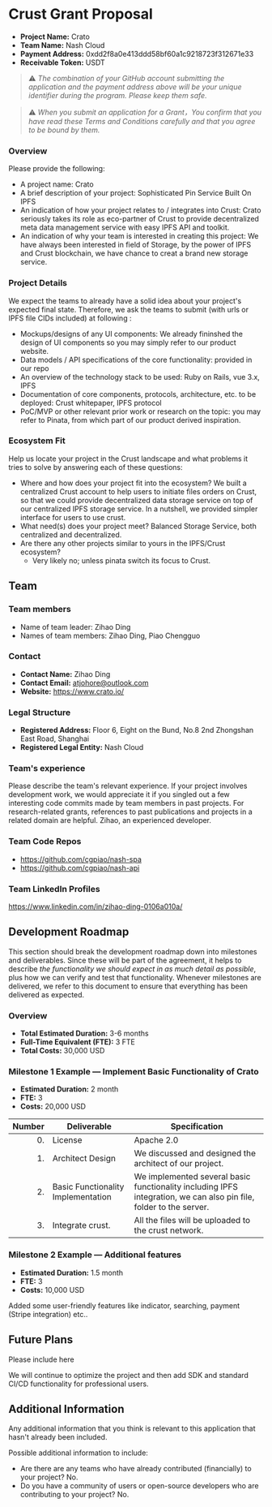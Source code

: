 # Crust Grant Proposal

* **Project Name:** Crato
* **Team Name:** Nash Cloud
* **Payment Address:** 0xdd2f8a0e413ddd58bf60a1c9218723f312671e33
* **Receivable Token:** USDT

> ⚠️ *The combination of your GitHub account submitting the application and the payment address above will be your unique identifier during the program. Please keep them safe.*

> ⚠️ *When you submit an application for a Grant，You confirm that you have read these Terms and Conditions carefully and that you agree to be bound by them.*

### Overview

Please provide the following:
  * A project name: Crato
  * A brief description of your project: Sophisticated Pin Service Built On IPFS
  * An indication of how your project relates to / integrates into Crust: Crato seriously takes its role as eco-partner of Crust to
provide decentralized meta data management service with easy
IPFS API and toolkit.
  * An indication of why your team is interested in creating this project: We have always been interested in field of Storage, by the power of IPFS and Crust blockchain, we have chance to creat a brand new storage service.

### Project Details 
We expect the teams to already have a solid idea about your project's expected final state. Therefore, we ask the teams to submit (with urls or IPFS file CIDs included) at following :

* Mockups/designs of any UI components: We already fininshed the design of UI components so you may simply refer to our product website.
* Data models / API specifications of the core functionality: provided in our repo
* An overview of the technology stack to be used: Ruby on Rails, vue 3.x, IPFS
* Documentation of core components, protocols, architecture, etc. to be deployed: Crust whitepaper, IPFS protocol
* PoC/MVP or other relevant prior work or research on the topic: you may refer to Pinata, from which part of our product derived inspiration.

### Ecosystem Fit 

Help us locate your project in the Crust landscape and what problems it tries to solve by answering each of these questions:

* Where and how does your project fit into the ecosystem? We built a centralized Crust account to help users to initiate files orders on Crust, so that we could provide decentralized data storage service on top of our centralized IPFS storage service. In a nutshell, we provided simpler interface for users to use crust.
* What need(s) does your project meet?  Balanced Storage Service, both centralized and decentralized.
* Are there any other projects similar to yours in the IPFS/Crust ecosystem? 
  * Very likely no; unless pinata switch its focus to Crust.

## Team

### Team members
* Name of team leader: Zihao Ding
* Names of team members: Zihao Ding, Piao Chengguo

### Contact
* **Contact Name:** Zihao Ding
* **Contact Email:** atjohore@outlook.com
* **Website:** https://www.crato.io/

### Legal Structure 
* **Registered Address:** Floor 6, Eight on the Bund, No.8 2nd Zhongshan East Road, Shanghai
* **Registered Legal Entity:** Nash Cloud

### Team's experience
Please describe the team's relevant experience. If your project involves development work, we would appreciate it if you singled out a few interesting code commits made by team members in past projects. For research-related grants, references to past publications and projects in a related domain are helpful. Zihao, an experienced developer.

### Team Code Repos
* https://github.com/cgpiao/nash-spa
* https://github.com/cgpiao/nash-api

### Team LinkedIn Profiles
https://www.linkedin.com/in/zihao-ding-0106a010a/

## Development Roadmap

This section should break the development roadmap down into milestones and deliverables. Since these will be part of the agreement, it helps to describe *the functionality we should expect in as much detail as possible*, plus how we can verify and test that functionality. Whenever milestones are delivered, we refer to this document to ensure that everything has been delivered as expected.


### Overview
* **Total Estimated Duration:** 3-6 months
* **Full-Time Equivalent (FTE):**  3 FTE
* **Total Costs:** 30,000 USD

### Milestone 1 Example — Implement Basic Functionality of Crato
* **Estimated Duration:** 2 month
* **FTE:**  3
* **Costs:** 20,000 USD


| Number | Deliverable | Specification |
| -----: | ----------- | ------------- |
| 0. | License | Apache 2.0 |
| 1. | Architect Design | We discussed and designed the architect of our project.|  
| 2. | Basic Functionality Implementation | We implemented several basic functionality including IPFS integration, we can also pin file, folder to the server.  |  
| 3. | Integrate crust.| All the files will be uploaded to the crust network. |  



### Milestone 2 Example — Additional features

* **Estimated Duration:** 1.5 month
* **FTE:**  3
* **Costs:** 10,000 USD

Added some user-friendly features like indicator, searching, payment (Stripe integration) etc..

## Future Plans

Please include here

We will continue to optimize the project and then add SDK and standard CI/CD functionality for professional users.


## Additional Information 

Any additional information that you think is relevant to this application that hasn't already been included.

Possible additional information to include:

* Are there are any teams who have already contributed (financially) to your project? No.
* Do you have a community of users or open-source developers who are contributing to your project? No.
